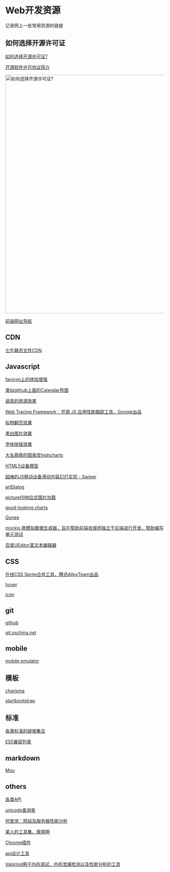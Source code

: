 
Web开发资源
============================
记录网上一些常用资源的链接

## 如何选择开源许可证
[如何选择开源许可证?](http://www.ruanyifeng.com/blog/2011/05/how_to_choose_free_software_licenses.html "如何选择开源许可证")

[开源软件许可协议简介](http://www.aqee.net/a-short-guide-to-open-source-and-similar-licenses/)

<img src="http://image.beekka.com/blog/201105/free_software_licenses.png" alt="如何选择开源许可证?" title="如何选择开源许可证?" width="750" />

[前端网址导航](http://www.daqianduan.com/nav/)

## CDN
[七牛静态文件CDN](http://www.staticfile.org/)
    
## Javascript
[favicon上的体验增强](http://lab.ejci.net/favico.js/)

[类似github上面的Calendar热图](http://kamisama.github.io/cal-heatmap/)

[逼真的雨滴效果](http://maroslaw.github.io/rainyday.js/)

[Web Tracing Framework：开源 JS 应用性能跟踪工具，Google出品](http://google.github.io/tracing-framework/index.html)

[拟物翻页效果](http://www.turnjs.com/)

[黑白图片效果](http://gianlucaguarini.com/canvas-experiments/jQuery.BlackAndWhite/)

[字体排版效果](http://tympanus.net/Development/Arctext/)

[大名鼎鼎的图表库highcharts](http://www.highcharts.com/)

[HTML5设备模型](http://aarnis.com/demo.html)

[超棒的JS移动设备滑动内容幻灯实现 - Swiper](http://www.gbin1.com/technology/javascript/20130620-mobile-js-slider-swiper/)

[artDialog](https://github.com/aui/artDialog)

[picturefill响应式图片加载](https://github.com/scottjehl/picturefill)

[good-looking charts](http://www.oesmith.co.uk/morris.js/)

[Qunee](http://qunee.com/)

[mockjs 款模拟数据生成器，旨在帮助前端攻城师独立于后端进行开发，帮助编写单元测试](http://mockjs.com/ 'Mock.js是一款模拟数据生成器，旨在帮助前端攻城师独立于后端进行开发，帮助编写单元测试')

[百度UEditor富文本编辑器](https://github.com/fex-team/ueditor '富文本编辑器')

## CSS
[在线CSS Sprite合并工具，腾讯AlloyTeam出品](https://github.com/AlloyTeam/gopng)

[hover](http://ianlunn.github.io/Hover/)

[icon](http://www.iconfont.cn/)

## git
[github](http://github.com/)

[git.oschina.net](https://git.oschina.net/)

## mobile
[mobile emulator](http://emulator.mobilewebsitesubmit.com/)

## 模板
[charisma](http://usman.it/themes/charisma/)

[startbootstrap](http://startbootstrap.com/)

## 标准
[各类标准的链接集合](https://gist.github.com/wintercn/5925837)

[ES5兼容列表](http://kangax.github.io/es5-compat-table/)

## markdown
[Mou](http://25.io/mou/)

## others
[各类API](http://devdocs.io/)

[unicode查询表](http://unicode-table.com/en/)

[阿里测：网站及服务器性能分析](http://www.alibench.com)

[某人的工具集，膜拜啊](http://f2e.im/static/pages/nav/index.html#6755344-tsina-1-50251-72fb614e7130783e23f259bf5de6db3a)

[Chrome插件](http://www.getpostman.com/)

[api设计工具](https://app.apiary.io)

[Valgrind用于内存调试、内存泄漏检测以及性能分析的工具](http://zh.wikipedia.org/wiki/Valgrind)

